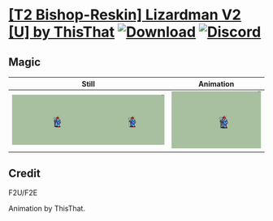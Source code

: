 # [\[T2 Bishop-Reskin\] Lizardman V2 \[U\] by ThisThat](./) [![Download](https://img.shields.io/badge/Download--red?style=social&logo=github)](https://minhaskamal.github.io/DownGit/#/home?url=https://github.com/Klokinator/FE-Repo/tree/main/Battle%20Animations%2FMagi%20-%20Holy-Type%2F%5BT2%20Bishop-Reskin%5D%20Lizardman%20V2%20%5BU%5D%20by%20ThisThat%2F6.%20Magic%20(%2BStaff%20FE8)) [![Discord](https://img.shields.io/badge/Discord--blue?style=social&logo=discord)](https://discord.gg/C7VNGnyTPA)

## Magic

| Still | Animation |
| :---: | :-------: |
| ![Magic still](./Magic_000.png) | ![Magic](./Magic.gif) |

## Credit

F2U/F2E

Animation by ThisThat.
